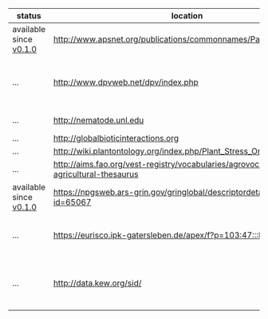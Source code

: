 
status | location | description
--- | --- | ---
available since [v0.1.0](../../releases/v0.1.0) | http://www.apsnet.org/publications/commonnames/Pages/Potato.aspx | American Phytopathological Society Common Names Diseases
... | http://www.dpvweb.net/dpv/index.php | Over 400 individual descriptions of plant viruses or virus groups are provided. Nos 1-354 were originally published in paper form by the Association of Applied Biologists (AAB) between 1970 and 1989 ...
... | http://nematode.unl.edu | Nematology Lab at UNL University of Nebraska-Lincoln
... | http://globalbioticinteractions.org | species associations
... | http://wiki.plantontology.org/index.php/Plant_Stress_Ontology | PSDO
... | http://aims.fao.org/vest-registry/vocabularies/agrovoc-multilingual-agricultural-thesaurus | AGROVOC AGROVOC Multilingual agricultural thesaurus
available since [v0.1.0](../../releases/v0.1.0) | https://npgsweb.ars-grin.gov/gringlobal/descriptordetail.aspx?id=65067 | U.S. National Plant Germplasm System ars-grin
... | https://eurisco.ipk-gatersleben.de/apex/f?p=103:47:::NO: | EURISCO - European crop data dump available at https://eurisco.ipk-gatersleben.de/apex/EURISCO_WEB.download_file?p_id=67 
... | http://data.kew.org/sid/ | Seed Information Database — SID at Kew Gardens traits like Taxonomy, Storage Behaviour, Mean 1000 Seed Weight, Seed Dispersal, Germination, Oil Content, Protein Content, Morphology, Salt Tolerance
